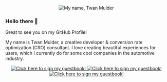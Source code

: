 <p align="center">
  <img src="https://gist.githubusercontent.com/twanmulder/9977feb62f29dc3ce43f5f02b62eb8a9/raw/4d44b81be9c4d7a5654b937578a0a5589912a11e/my-name.gif" alt="My name, Twan Mulder"> 
</p>

### Hello there 👋

Great to see you on my GitHub Profile! 

My name is Twan Mulder, a creative developer & conversion rate optimization (CRO) consultant.
I love creating beautiful experiences for users, which I currently do for some cool companies in the automotive industry.


<p align="center">
  <a href="https://gist.github.com/twanmulder/8490e9e24173896845d4c534f0c7b0f6">
    <img src="https://gist.githubusercontent.com/twanmulder/5cd9a168e47368f057206073ddc23f78/raw/dd413ad10ba6ef8a86216887f39832fd6f512f15/fire.gif" alt="Click here to sign my guestbook!">
    <img src="https://gist.githubusercontent.com/twanmulder/8490e9e24173896845d4c534f0c7b0f6/raw/92897650d42b5fdb968b466b40e070168367df55/guestbook.gif" alt="Click here to sign my guestbook!">
    <img src="https://gist.githubusercontent.com/twanmulder/5cd9a168e47368f057206073ddc23f78/raw/dd413ad10ba6ef8a86216887f39832fd6f512f15/fire.gif" alt="Click here to sign my guestbook!">
  </a>
</p>





<!--
- 🔭 I’m currently working on ...
- 🌱 I’m currently learning ...
- 👯 I’m looking to collaborate on ...
- 🤔 I’m looking for help with ...
- 💬 Ask me about ...
- 📫 How to reach me: ...
- 😄 Pronouns: ...
- ⚡ Fun fact: ...
-->
